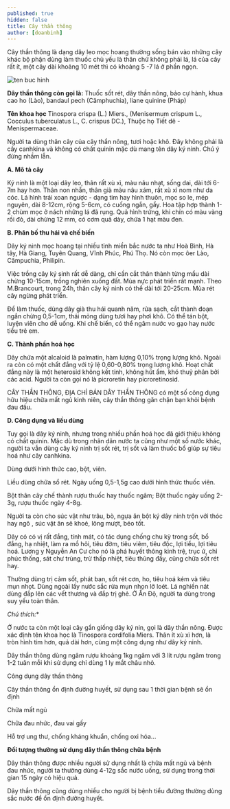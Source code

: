 ```yaml
---
published: true
hidden: false
title: Cây thần thông
author: [doanbinh]
---
```


Cây thần thông là dạng dây leo mọc hoang thường sống bán vào những cây khác bộ phận dùng làm thuốc chủ yếu là thân chứ không phái lá, lá của cây rất ít, một cây dài khoảng 10 mét thì có khoảng 5 -7 lá ở phần ngọn.

![ten buc hinh](https://trungtamduoclieu.vn/files/assets/caythanthong.jpg "ten buc hinh")


**Dây thần thông còn gọi là:** Thuốc sốt rét, dây thần nông, bảo cự hành, khua cao ho (Lào), bandaul pech (Cămphuchia), liane quinine (Pháp)

**Tên khoa học** Tinospora crispa  (L.) Miers., (Menisermum crispum L., Cocculus tuberculatus L., C. crispus DC.), Thuộc họ Tiết dê - Menispermaceae.

Người ta dùng thân cây của cây thần nông, tươi hoặc khô. Đây không phải là cây canhkina và không có chất quinin mặc dù mang tên dây ký ninh. Chú ý đừng nhầm lẫn.
 
**A. Mô tả cây**

 Ký ninh là một loại dây leo, thân rất xù xì, màu nâu nhạt, sống dai, dài tới 6-7m hay hơn. Thân non nhẵn, thân già màu nâu xám, rất xù xì nom như da cóc. Lá hình trái xoan ngược - dạng tim hay hình thuôn, mọc so le, mép nguyên, dài 8-12cm, rộng 5-6cm, có cuống ngắn, gầy. Hoa tập hợp thành 1-2 chùm mọc ở nách những lá đã rụng. Quả hình trứng, khi chín có màu vàng rồi đỏ, dài chừng 12 mm, có cơm quả dày, chứa 1 hạt màu đen.
 
**B. Phân bố thu hái và chế biến**

Dây ký ninh mọc hoang tại nhiều tỉnh miền bắc nước ta như Hoà Bình, Hà tây, Hà Giang, Tuyên Quang, Vĩnh Phúc, Phú Thọ. Nó còn mọc ôer Lào, Cămpuchia, Philipin.

Việc trồng cây ký sinh rất dễ dàng, chỉ cần cắt thân thành từng mẩu dài chừng 10-15cm, trồng nghiên xuống đất. Mùa nực phát triển rất mạnh. Theo M.Brancourt, trong 24h, thân cây ký ninh có thể dài tới 20-25cm. Mùa rét cây ngừng phát triển.

Để làm thuốc, dùng dây già thu hái quanh năm, rửa sạch, cắt thành đoạn ngắn chừng 0,5-1cm, thái mỏng dùng tươi hay phơi khô. Có thể tán bột, luyện viên cho dễ uống. Khi chế biến, có thể ngâm nước vo gạo hay nước tiểu trẻ em.

**C. Thành phần hoá học**

Dây chứa một alcaloid là palmatin, hàm lượng 0,10% trọng lượng khô. Ngoài ra còn có một chất đắng với tỷ lệ 0,60-0,80% trọng lượng khô. Hoạt chất đắng này là một heterosid không kết tinh, không hút ẩm, khó thuỷ phân bởi các acid. Người ta còn gọi nó là picroretin hay picroretinosid.
 
CÂY THẦN THÔNG, ĐỊA CHỈ BÁN DÂY THẦN THÔNG có một số công dụng hữu hiệu chữa mất ngủ kinh niên, cây thần thông găn chặn bạn khỏi bệnh đau đầu. 

**D. Công dụng và liều dùng**

Tuy gọi là dây ký ninh, nhưng trong nhiều phần hoá học đã giới thiệu không có chất quinin. Mặc dù trong nhân dân nước ta cũng như một số nước khác, người ta vẫn dùng cây ký ninh trị sốt rét, trị sốt và làm thuốc bổ giúp sự tiêu hoá như cây canhkina.

Dùng dưới hình thức cao, bột, viên.

Liều dùng chữa sổ rét. Ngày uống 0,5-1,5g cao dưới hình thức thuốc viên.

Bột thân cây chế thành rượu thuốc hay thuốc ngâm; Bột thuốc ngày uống 2-3g, rượu thuốc ngày 4-8g.

Người ta còn cho súc vật như trâu, bò, ngựa ăn bột ký dây ninh trộn với thóc hay ngô , súc vật ăn sẽ khoẻ, lông mượt, béo tốt.

Dây có có vị rất đắng, tính mát, có tác dụng chống chu kỳ trong sốt, bổ đắng, hạ nhiệt, làm ra mồ hôi, tiêu đờm, tiêu viêm, tiêu độc, lợi tiểu, lợi tiêu hoá. Lương y Nguyễn An Cư cho nó là phá huyết thông kinh trệ, trục ứ, chỉ phúc thống, sát chư trùng, trừ thấp nhiệt, tiêu thũng đầy, cũng chữa sốt rét hay.

Thường dùng trị cảm sốt, phát ban, sốt rét cơn, ho, tiêu hoá kém và tiêu mụn nhọt. Dùng ngoài lấy nước sắc rửa mụn nhọn lở loét. Lá nghiền nát dùng đắp lên các vết thương và đắp trị ghẻ. Ở Ấn Độ, người ta dùng trong suy yếu toàn thân.
 
*Chú thích:**

Ở  nước ta  còn một loại cây gần giống dây ký nin, gọi là dây thần nông. Được xác định tên khoa học là Tinospora cordifolia Miers. Thân ít xù xì hơn, là tròn hình tim hơn, quả dài hơn, cùng một công dụng như dây ký ninh.

Dây thần thông dùng ngâm rượu khoảng 1kg ngâm với 3 lít rượu ngâm trong 1-2 tuân mỗi khi sử dụng chỉ dùng 1 ly mắt châu nhỏ.
 
Công dụng dây thần thông

Cây thần thông ổn định đường huyết, sử dụng sau 1 thời gian bệnh sẽ ổn định

Chữa mất ngủ

Chữa đau nhức, đau vai gấy

Hỗ trợ ung thư, chống kháng khuẩn, chống oxi hóa...

**Đối tượng thường sử dụng dây thần thông chữa bệnh**

Dây thân thông được nhiều người sử dụng nhất là chữa mất ngủ và bệnh đau nhức, người ta thường dùng 4-12g sắc nước uống, sử dụng trong thời gian 15 ngày có hiệu quả.

Dây thần thông cũng dùng nhiều cho người bị bệnh tiểu đường thường dùng sắc nước để ổn định đường huyết.
